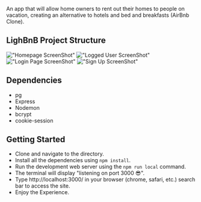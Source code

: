 
An app that will allow home owners to rent out their homes to people on vacation, creating an alternative to hotels and bed and breakfasts (AirBnb Clone).

## LighBnB Project Structure
!["Homepage ScreenShot"](https://github.com/Friies/LightBnB/blob/master/LightBnB_WebApp/Images/Homepage.png)
!["Logged User ScreenShot"](https://github.com/Friies/LightBnB/blob/master/LightBnB_WebApp/Images/Logged_in_user.png)
!["Login Page ScreenShot"](https://github.com/Friies/LightBnB/blob/master/LightBnB_WebApp/Images/Login_page.png)
!["Sign Up ScreenShot"](https://github.com/Friies/LightBnB/blob/master/LightBnB_WebApp/Images/Sign_up_page.png)

## Dependencies
- pg
- Express
- Nodemon
- bcrypt
- cookie-session


## Getting Started
- Clone and navigate to the directory.
- Install all the dependencies using `npm install`.
- Run the development web server using the `npm run local` command.
- The terminal will display "listening on port 3000 😎".
- Type http://localhost:3000/ in your browser (chrome, safari, etc.) search bar to access the site.
- Enjoy the Experience.
